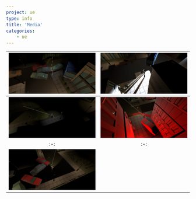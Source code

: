 ```yaml
---
project: ue
type: info
title: 'Media'
categories: 
    - ue
---
```


| ![Early Ingame Screenshot](/img/screenshots/ue1.png) | ![Early Ingame Screenshot](/img/screenshots/ue2.png) |
|:-:|:-:|
| ![Early Ingame Screenshot](/img/screenshots/ue3.png) | ![Early Ingame Screenshot](/img/screenshots/ue4.png) |
|:-:|:-:|
| ![Early Ingame Screenshot](/img/screenshots/ue5.png) |  |